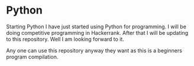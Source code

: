 # Python
Starting Python
I have just started using Python for programming.
I will be doing competitive programming in Hackerrank.
After that I will be updating to this repository.
Well I am looking forward to it.

Any one can use this repository anyway they want as this is a beginners program compilation.
